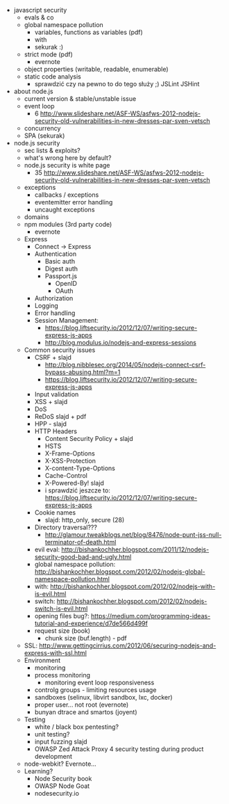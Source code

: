 
- javascript security
    - evals & co
    - global namespace pollution
        - variables, functions as variables (pdf)
        - with
        - sekurak :)
    - strict mode (pdf)
        - evernote
    - object properties (writable, readable, enumerable)
    - static code analysis
        - sprawdzić czy na pewno to do tego służy ;) JSLint JSHint
- about node.js
    - current version & stable/unstable issue
    - event loop
        - 6 http://www.slideshare.net/ASF-WS/asfws-2012-nodejs-security-old-vulnerabilities-in-new-dresses-par-sven-vetsch
    - concurrency
    - SPA (sekurak)
- node.js security
    - sec lists & exploits?
    - what's wrong here by default?
    - node.js security is white page
        - 35 http://www.slideshare.net/ASF-WS/asfws-2012-nodejs-security-old-vulnerabilities-in-new-dresses-par-sven-vetsch
    - exceptions
        - callbacks / exceptions
        - eventemitter error handling
        - uncaught exceptions
    - domains
    - npm modules (3rd party code)
        - evernote
    - Express
        - Connect -> Express
        - Authentication
            - Basic auth
            - Digest auth
            - Passport.js
                - OpenID
                - OAuth
        - Authorization
        - Logging
        - Error handling
        - Session Management: 
            - https://blog.liftsecurity.io/2012/12/07/writing-secure-express-js-apps
            - http://blog.modulus.io/nodejs-and-express-sessions
    - Common security issues
        - CSRF + slajd
            - http://blog.nibblesec.org/2014/05/nodejs-connect-csrf-bypass-abusing.html?m=1
            - https://blog.liftsecurity.io/2012/12/07/writing-secure-express-js-apps
        - Input validation
        - XSS + slajd
        - DoS
        - ReDoS slajd + pdf
        - HPP - slajd
        - HTTP Headers
            - Content Security Policy + slajd
            - HSTS
            - X-Frame-Options
            - X-XSS-Protection
            - X-content-Type-Options
            - Cache-Control
            - X-Powered-By! slajd
            - i sprawdzić jeszcze to: https://blog.liftsecurity.io/2012/12/07/writing-secure-express-js-apps
        - Cookie names
            - slajd: http_only, secure (28)
        - Directory traversal???
            - http://glamour.tweakblogs.net/blog/8476/node-punt-jss-null-terminator-of-death.html
        - evil eval: http://bishankochher.blogspot.com/2011/12/nodejs-security-good-bad-and-ugly.html
        - global namespace pollution: http://bishankochher.blogspot.com/2012/02/nodejs-global-namespace-pollution.html
        - with: http://bishankochher.blogspot.com/2012/02/nodejs-with-is-evil.html
        - switch: http://bishankochher.blogspot.com/2012/02/nodejs-switch-is-evil.html
        - opening files bug?: https://medium.com/programming-ideas-tutorial-and-experience/d7de566d499f
        - request size (book)
            - chunk size (buf.length) - pdf
    - SSL: http://www.gettingcirrius.com/2012/06/securing-nodejs-and-express-with-ssl.html
    - Environment
        - monitoring
        - process monitoring
            - monitoring event loop responsiveness
        - controlg groups - limiting resources usage
        - sandboxes (selinux, libvirt sandbox, lxc, docker)
        - proper user... not root (evernote)
        - bunyan dtrace and smartos (joyent)
    - Testing
        - white / black box pentesting?
        - unit testing?
        - input fuzzing slajd
        - OWASP Zed Attack Proxy 4 security testing during product development
    - node-webkit? Evernote...
    - Learning?
        - Node Security book
        - OWASP Node Goat
        - nodesecurity.io

